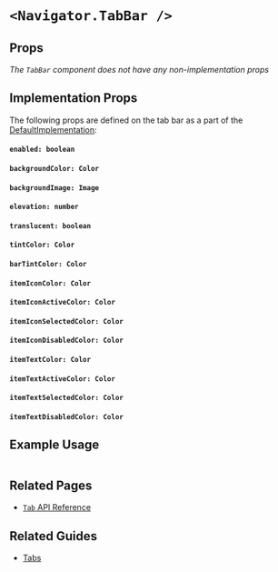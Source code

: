 # `<Navigator.TabBar />`


## Props

_The `TabBar` component does not have any non-implementation props_


## Implementation Props

The following props are defined on the tab bar as a part of the [DefaultImplementation](/docs/implementations/DefaultImplementation.md):

#### `enabled: boolean`

#### `backgroundColor: Color`

#### `backgroundImage: Image`

#### `elevation: number`

#### `translucent: boolean`

#### `tintColor: Color`

#### `barTintColor: Color`

#### `itemIconColor: Color`

#### `itemIconActiveColor: Color`

#### `itemIconSelectedColor: Color`

#### `itemIconDisabledColor: Color`

#### `itemTextColor: Color`

#### `itemTextActiveColor: Color`

#### `itemTextSelectedColor: Color`

#### `itemTextDisabledColor: Color`


## Example Usage

```jsx

```

## Related Pages

- [`Tab` API Reference](/docs/api/navigator-tab.md)


## Related Guides

- [Tabs](/docs/guides/tabs.md)
